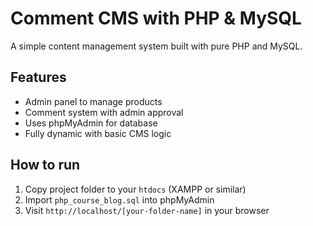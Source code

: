 # Comment CMS with PHP & MySQL

A simple content management system built with pure PHP and MySQL.

## Features
- Admin panel to manage products
- Comment system with admin approval
- Uses phpMyAdmin for database
- Fully dynamic with basic CMS logic

## How to run
1. Copy project folder to your `htdocs` (XAMPP or similar)
2. Import `php_course_blog.sql` into phpMyAdmin
3. Visit `http://localhost/[your-folder-name]` in your browser
